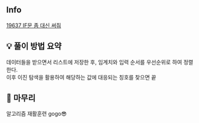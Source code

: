 ## Info
[19637 IF문 좀 대신 써줘](https://www.acmicpc.net/problem/19637)

## 💡 풀이 방법 요약
데이터들을 받으면서 리스트에 저장한 후, 임계치와 입력 순서를 우선순위로 하여 정렬한다.  
이후 이진 탐색을 활용하여 해당하는 값에 대응되는 칭호를 찾으면 끝

## 🙂 마무리
알고리즘 재활훈련 gogo😎
